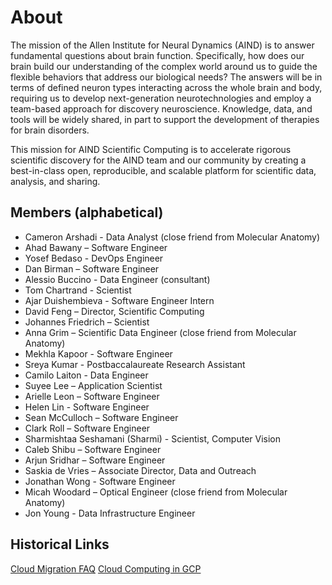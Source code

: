 # About

The mission of the Allen Institute for Neural Dynamics (AIND) is to answer fundamental questions about brain function. Specifically, how does our brain build our understanding of the complex world around us to guide the flexible behaviors that address our biological needs? The answers will be in terms of defined neuron types interacting across the whole brain and body, requiring us to develop next-generation neurotechnologies and employ a team-based approach for discovery neuroscience. Knowledge, data, and tools will be widely shared, in part to support the development of therapies for brain disorders. 

This mission for AIND Scientific Computing is to accelerate rigorous scientific discovery for the AIND team and our community by creating a best-in-class open, reproducible, and scalable platform for scientific data, analysis, and sharing. 

## Members (alphabetical)

- Cameron Arshadi - Data Analyst (close friend from Molecular Anatomy)
- Ahad Bawany – Software Engineer
- Yosef Bedaso - DevOps Engineer
- Dan Birman – Software Engineer
- Alessio Buccino - Data Engineer (consultant)
- Tom Chartrand - Scientist
- Ajar Duishembieva - Software Engineer Intern
- David Feng – Director, Scientific Computing
- Johannes Friedrich – Scientist
- Anna Grim – Scientific Data Engineer (close friend from Molecular Anatomy)
- Mekhla Kapoor - Software Engineer
- Sreya Kumar - Postbaccalaureate Research Assistant
- Camilo Laiton - Data Engineer
- Suyee Lee – Application Scientist
- Arielle Leon – Software Engineer
- Helen Lin - Software Engineer
- Sean McCulloch – Software Engineer
- Clark Roll – Software Engineer
- Sharmishtaa Seshamani (Sharmi) - Scientist, Computer Vision
- Caleb Shibu – Software Engineer
- Arjun Sridhar – Software Engineer
- Saskia de Vries – Associate Director, Data and Outreach
- Jonathan Wong - Software Engineer
- Micah Woodard – Optical Engineer (close friend from Molecular Anatomy)
- Jon Young - Data Infrastructure Engineer

## Historical Links

[Cloud Migration FAQ](https://alleninstitute.sharepoint.com/:w:/s/NeuralDynamics/EYBhTUME-FdJuNTt_OqRes4Be9WDWBo9nV9EmlfOZ5D3IA?e=dhd3Fe)
[Cloud Computing in GCP](https://alleninstitute.sharepoint.com/:w:/s/NeuralDynamics/ES-0EM58ivdBnhHPwZ83RuYB6ANrIFtZnBXb62tHvnVqeg?e=yuibWz)
